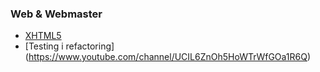 ### Web & Webmaster
* [XHTML5](https://www.youtube.com/channel/UCIL6ZnOh6HoWTrWfGOa1R6Q)
* [Testing i refactoring] (https://www.youtube.com/channel/UCIL6ZnOh5HoWTrWfGOa1R6Q)
